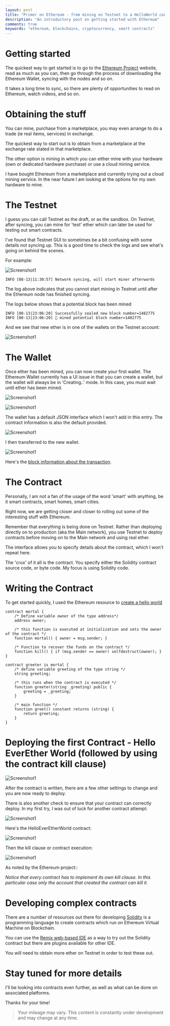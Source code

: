 ```yaml
---
layout: post
title: "Primer on Ethereum - from mining on Testnet to a HelloWorld contract sample"
description: "An introductory post on getting started with Ethereum"
comments: true
keywords: "ethereum, blockchains, cryptocurrency, smart contracts"
---
```



# Getting started

The quickest way to get started is to go to the
[Ethereum Project](https://www.ethereum.org/) website, read as much as you can,
then go through the process of downloading the Ethereum Wallet, syncing with
the nodes and so on.

It takes a long time to sync, so there are plenty of opportunities to read on
Ethereum, watch videos, and so on.


# Obtaining the stuff

You can mine, purchase from a marketplace, you may even arrange to do a trade
(ie real items, services) in exchange.

The quickest way to start out is to obtain from a marketplace at the
exchange rate stated in that marketplace.

The other option is mining in which you can either mine with your hardware (own
or dedicated hardware purchase) or use a cloud mining service.

I have bought Ethereum from a marketplace and currently trying out a cloud
mining service.
In the near future I am looking at the options for my own hardware to mine.


# The Testnet

I guess you can call Testnet as the draft, or as the sandbox.
On Testnet, after syncing, you can mine for 'test' ether which can later be used
for testing out smart contracts.

I've found that Testnet GUI to sometimes be a bit confusing with some details
not syncing up.  This is a good time to check the logs and see what's going on
behind the scenes.

For example:

![Screenshot1](/assets/images/ethnodesync.png)

```
INFO [08-13|11:30:57] Network syncing, will start miner afterwards 
```

The log above indicates that you cannot start mining in Testnet until after the
Ethereum node has finished syncing.

The logs below shows that a potential block has been mined

```
INFO [08-13|23:06:20] Successfully sealed new block number=1482775
INFO [08-13|23:06:20] 🔨 mined potential block number=1482775
```

And we see that new ether is in one of the wallets on the Testnet account:

![Screenshot1](/assets/images/newether-testnet.png)


# The Wallet

Once ether has been mined, you can now create your first wallet.
The Ethereum Wallet currently has a UI issue in that you can create a wallet,
but the wallet will always be in 'Creating..' mode.  In this case, you must
wait until ether has been mined.

![Screenshot1](/assets/images/creating-first-wallet-1.png)

![Screenshot1](/assets/images/creating-first-wallet.png)

The wallet has a default JSON interface which I won't add in this entry.
The contract information is also the default provided.

![Screenshot1](/assets/images/transfer-to-wallet.png)

I then transferred to the new wallet.

![Screenshot1](/assets/images/watchingtransactions.png)

Here's the [block information about the transaction](https://ropsten.etherscan.io/block/0xd47cdc79449be936c619a4673798386d1106b9904fe0deb891e0067588f3cf9a).


# The Contract

Personally, I am not a fan of the usage of the word 'smart' with anything, be it
smart contracts, smart homes, smart cities.

Right now, we are getting closer and closer to rolling out some of the
interesting stuff with Ethereum.

Remember that everything is being done on Testnet.
Rather than deploying directly on to production (aka the Main network), you use
Testnet to deploy contracts before moving on to the Main network and
using real ether.

The interface allows you to specify details about the contract, which I won't
repeat here.

The 'crux' of it all is the contract.
You specify either the Solidity contract source code, or byte code.
My focus is using Solidity code.


# Writing the Contract

To get started quickly, I used the Ethereum resource to
[create a hello world](https://www.ethereum.org/greeter) 

```
contract mortal {
    /* Define variable owner of the type address*/
    address owner;

    /* this function is executed at initialization and sets the owner of the contract */
    function mortal() { owner = msg.sender; }

    /* Function to recover the funds on the contract */
    function kill() { if (msg.sender == owner) selfdestruct(owner); }
}

contract greeter is mortal {
    /* define variable greeting of the type string */
    string greeting;

    /* this runs when the contract is executed */
    function greeter(string _greeting) public {
        greeting = _greeting;
    }

    /* main function */
    function greet() constant returns (string) {
        return greeting;
    }
}
```

# Deploying the first Contract - Hello EverEther World (followed by using the contract kill clause)

![Screenshot1](/assets/images/deplowhelloworld.png)

After the contract is written, there are a few other settings to change and
you are now ready to deploy.

There is also another check to ensure that your contract can correctly deploy.
In my first try, I was out of luck for another contract attempt:

![Screenshot1](/assets/images/failed-transaction-ether.png)

Here's the HelloEverEtherWorld contract:

![Screenshot1](/assets/images/helloeverether.png)

Then the kill clause or contract execution:

![Screenshot1](/assets/images/killcontract.png)

As noted by the Ethereum project::

*Notice that every contract has to implement its own kill clause.
In this particular case only the account that created the contract can kill it.*

# Developing complex contracts

There are a number of resources out there for developing 
[Solidity](https://solidity.readthedocs.io/en/develop/)
is a programming language to create contracts which run on
Ethereum Virtual Machine on Blockchain.

You can use the [Remix web-based IDE](https://remix.ethereum.org/#version=soljson-v0.4.15+commit.bbb8e64f.js)
as a way to try out the Solidity contract but there are plugins available for
other IDE.

You will need to obtain more ether on Testnet in order to test these out.

# Stay tuned for more details

I'll be looking into contracts even further, as well as what can be done
on associated platforms.

Thanks for your time!

> Your mileage may vary.  This content is constantly under development and may change at any time.
